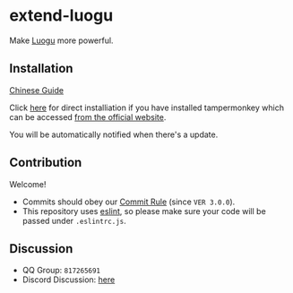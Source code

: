 # extend-luogu

Make [Luogu](https://www.luogu.com.cn/) more powerful.

## Installation

[Chinese Guide](https://www.luogu.com.cn/paste/fnln7ze9)
<!--
Copy `extend-luogu.user.js` into Tampermonkey's `Create a new script` page, and save it.

_Make sure to copy the code **completely**._
-->
Click [here](https://github.com/optimize-2/extend-luogu/raw/main/extend-luogu.user.js) for direct installiation if you have installed tampermonkey which can be accessed [from the official website](https://www.tampermonkey.net/).

You will be automatically notified when there's a update.

## Contribution

Welcome!

- Commits should obey our [Commit Rule](https://github.com/ForkFG/FkGitCommitInfoStd) (since `VER 3.0.0`).
- This repository uses [eslint](https://eslint.org/), so please make sure your code will be passed under `.eslintrc.js`.

## Discussion

- QQ Group: `817265691`
- Discord Discussion: [here](https://discord.gg/mHsx9crXjv)

